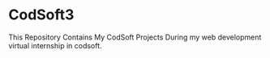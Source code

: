 # CodSoft3
This Repository Contains My CodSoft Projects During my web development virtual internship in codsoft.
